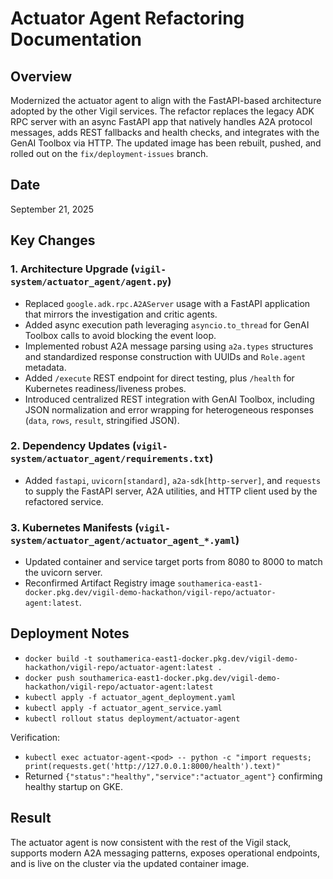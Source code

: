 # Actuator Agent Refactoring Documentation

## Overview
Modernized the actuator agent to align with the FastAPI-based architecture adopted by the other Vigil services. The refactor replaces the legacy ADK RPC server with an async FastAPI app that natively handles A2A protocol messages, adds REST fallbacks and health checks, and integrates with the GenAI Toolbox via HTTP. The updated image has been rebuilt, pushed, and rolled out on the `fix/deployment-issues` branch.

## Date
September 21, 2025

## Key Changes

### 1. Architecture Upgrade (`vigil-system/actuator_agent/agent.py`)
- Replaced `google.adk.rpc.A2AServer` usage with a FastAPI application that mirrors the investigation and critic agents.
- Added async execution path leveraging `asyncio.to_thread` for GenAI Toolbox calls to avoid blocking the event loop.
- Implemented robust A2A message parsing using `a2a.types` structures and standardized response construction with UUIDs and `Role.agent` metadata.
- Added `/execute` REST endpoint for direct testing, plus `/health` for Kubernetes readiness/liveness probes.
- Introduced centralized REST integration with GenAI Toolbox, including JSON normalization and error wrapping for heterogeneous responses (`data`, `rows`, `result`, stringified JSON).

### 2. Dependency Updates (`vigil-system/actuator_agent/requirements.txt`)
- Added `fastapi`, `uvicorn[standard]`, `a2a-sdk[http-server]`, and `requests` to supply the FastAPI server, A2A utilities, and HTTP client used by the refactored service.

### 3. Kubernetes Manifests (`vigil-system/actuator_agent/actuator_agent_*.yaml`)
- Updated container and service target ports from 8080 to 8000 to match the uvicorn server.
- Reconfirmed Artifact Registry image `southamerica-east1-docker.pkg.dev/vigil-demo-hackathon/vigil-repo/actuator-agent:latest`.

## Deployment Notes
- `docker build -t southamerica-east1-docker.pkg.dev/vigil-demo-hackathon/vigil-repo/actuator-agent:latest .`
- `docker push southamerica-east1-docker.pkg.dev/vigil-demo-hackathon/vigil-repo/actuator-agent:latest`
- `kubectl apply -f actuator_agent_deployment.yaml`
- `kubectl apply -f actuator_agent_service.yaml`
- `kubectl rollout status deployment/actuator-agent`

Verification:
- `kubectl exec actuator-agent-<pod> -- python -c "import requests; print(requests.get('http://127.0.0.1:8000/health').text)"`
- Returned `{"status":"healthy","service":"actuator_agent"}` confirming healthy startup on GKE.

## Result
The actuator agent is now consistent with the rest of the Vigil stack, supports modern A2A messaging patterns, exposes operational endpoints, and is live on the cluster via the updated container image.
